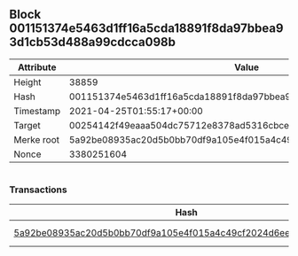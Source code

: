 ## Block 001151374e5463d1ff16a5cda18891f8da97bbea93d1cb53d488a99cdcca098b

Attribute | Value
--- | ---
Height | 38859
Hash | 001151374e5463d1ff16a5cda18891f8da97bbea93d1cb53d488a99cdcca098b
Timestamp | 2021-04-25T01:55:17+00:00
Target | 00254142f49eaaa504dc75712e8378ad5316cbcead634704b3734b6271167cc4
Merke root | 5a92be08935ac20d5b0bb70df9a105e4f015a4c49cf2024d6ee6afc07a702c39
Nonce | 3380251604

```

```

### Transactions

Hash | Amount
--- | ---
[5a92be08935ac20d5b0bb70df9a105e4f015a4c49cf2024d6ee6afc07a702c39](5a92be08935ac20d5b0bb70df9a105e4f015a4c49cf2024d6ee6afc07a702c39.md) | 10.00000000 SKEPTI 
